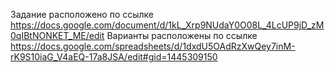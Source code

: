 Задание расположено по ссылке https://docs.google.com/document/d/1kL_Xrp9NUdaY0O08L_4LcUP9jD_zM0qIBtNONKET_ME/edit
Варианты расположены по ссылке https://docs.google.com/spreadsheets/d/1dxdU5OAdRzXwQey7inM-rK9S10iaG_V4aEQ-17a8JSA/edit#gid=1445309150
